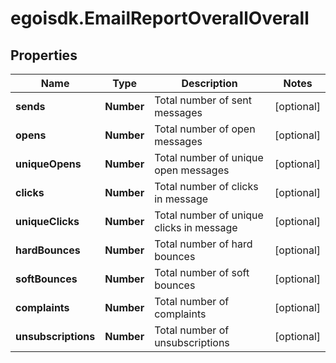 # egoisdk.EmailReportOverallOverall

## Properties

Name | Type | Description | Notes
------------ | ------------- | ------------- | -------------
**sends** | **Number** | Total number of sent messages | [optional] 
**opens** | **Number** | Total number of open messages | [optional] 
**uniqueOpens** | **Number** | Total number of unique open messages | [optional] 
**clicks** | **Number** | Total number of clicks in message | [optional] 
**uniqueClicks** | **Number** | Total number of unique clicks in message | [optional] 
**hardBounces** | **Number** | Total number of hard bounces | [optional] 
**softBounces** | **Number** | Total number of soft bounces | [optional] 
**complaints** | **Number** | Total number of complaints | [optional] 
**unsubscriptions** | **Number** | Total number of unsubscriptions | [optional] 


